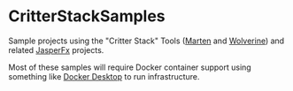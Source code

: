 # CritterStackSamples

Sample projects using the "Critter Stack" Tools ([Marten](https://martendb.io) and [Wolverine](https://wolverinefx.net)) and related [JasperFx](https://github.com/jasperfx) projects.

Most of these samples will require Docker container support using something like [Docker Desktop](https://www.docker.com/products/docker-desktop/) to run infrastructure. 

